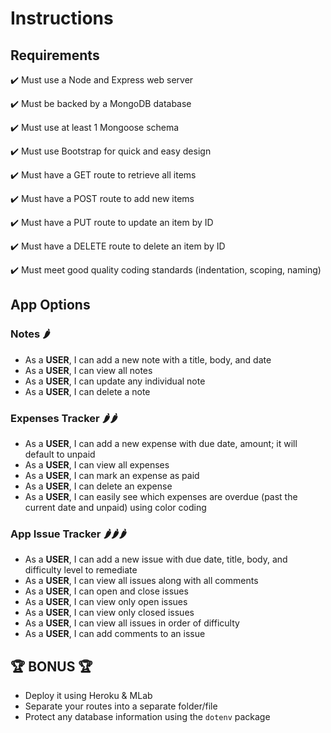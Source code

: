 # Instructions 

## Requirements


✔️ Must use a Node and Express web server

✔️ Must be backed by a MongoDB database

✔️ Must use at least 1 Mongoose schema

✔️ Must use Bootstrap for quick and easy design

✔️ Must have a GET route to retrieve all items

✔️ Must have a POST route to add new items

✔️ Must have a PUT route to update an item by ID

✔️ Must have a DELETE route to delete an item by ID

✔️ Must meet good quality coding standards (indentation, scoping, naming)

## App Options

### Notes 🌶️
- As a **USER**, I can add a new note with a title, body, and date
- As a **USER**, I can view all notes
- As a **USER**, I can update any individual note
- As a **USER**, I can delete a note

### Expenses Tracker 🌶️🌶️
- As a **USER**, I can add a new expense with due date, amount; it will default to unpaid
- As a **USER**, I can view all expenses
- As a **USER**, I can mark an expense as paid
- As a **USER**, I can delete an expense
- As a **USER**, I can easily see which expenses are overdue (past the current date and unpaid) using color coding

### App Issue Tracker 🌶️🌶️🌶️
- As a **USER**, I can add a new issue with due date, title, body, and difficulty level to remediate
- As a **USER**, I can view all issues along with all comments
- As a **USER**, I can open and close issues
- As a **USER**, I can view only open issues
- As a **USER**, I can view only closed issues
- As a **USER**, I can view all issues in order of difficulty
- As a **USER**, I can add comments to an issue

## 🏆 BONUS 🏆

- Deploy it using Heroku & MLab
- Separate your routes into a separate folder/file
- Protect any database information using the `dotenv` package
